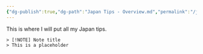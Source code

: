 ```yaml
---
{"dg-publish":true,"dg-path":"Japan Tips - Overview.md","permalink":"/japan-tips-overview/","noteIcon":"1","created":"2025-04-11T21:01:18.610+02:00","updated":"2025-04-11T21:06:30.850+02:00"}
---
```


This is where I will put all my Japan tips.


```
> [!NOTE] Note title
> This is a placeholder
```